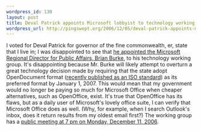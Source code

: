 ```yaml
--- 
wordpress_id: 130
layout: post
title: Deval Patrick appoints Microsoft lobbyist to technology working group
wordpress_url: http://pingswept.org/2006/12/05/deval-patrick-appoints-microsoft-lobbyist-to-technology-working-group/
---
```

I voted for Deval Patrick for governor of the fine commonwealth, er, state that I live in; I was disappointed to see that <a href="http://www.consortiuminfo.org/standardsblog/article.php?story=20061128161343183">he appointed the </a><a href="http://www.consortiuminfo.org/standardsblog/article.php?story=20061128161343183">Microsoft Regional Director for Public Affairs, Brian Burke</a>, to his technology working group. It's disappointing because Mr. Burke will likely attempt to overturn a great technology decision made by requiring that the state adopt OpenDocument format (<a href="http://arstechnica.com/news.ars/post/20061204-8349.html">recently published as an ISO standard</a>) as its preferred format by January 1, 2007. This would mean that my government would no longer be paying so much for Microsoft Office when cheaper alternatives, such as OpenOffice, exist. It's true that OpenOffice has its flaws, but as a daily user of Microsoft's lovely office suite, I can verify that Microsoft Office does as well. (Why, for example, when I search Outlook's inbox, does it return results from my oldest email first?)
The working group has a <a href="http://www.patrickmurraytransition.org/calendar/cal.cfm">public meeting at 7 pm on Monday, December 11, 2006</a>.

